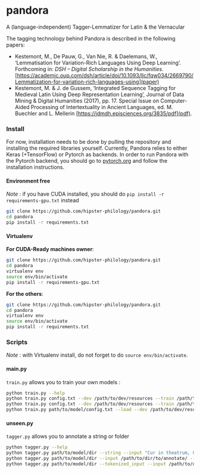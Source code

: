 pandora
==========

A (language-independent) Tagger-Lemmatizer for Latin & the Vernacular


The tagging technology behind Pandora is described in the following papers:
- Kestemont, M., De Pauw, G., Van Nie, R. & Daelemans, W., ‘Lemmatisation for Variation-Rich Languages Using Deep Learning’. Forthcoming in: *DSH – Digital Scholarship in the Humanities*. [https://academic.oup.com/dsh/article/doi/10.1093/llc/fqw034/2669790/Lemmatization-for-variation-rich-languages-using](paper)
- Kestemont, M. & J. de Gussem, ‘Integrated Sequence Tagging for Medieval Latin Using Deep Representation Learning’, Journal of Data Mining & Digital Humanities (2017), pp. 17. Special Issue on Computer-Aided Processing of Intertextuality in Ancient Languages, ed. M. Buechler and L. Mellerin [https://jdmdh.episciences.org/3835/pdf](pdf).

### Install

For now, installation needs to be done by pulling the repository and installing the required libraries yourself.
Currently, Pandora relies to either Keras (+TensorFlow) or Pytorch as backends. In order to run Pandora with
the Pytorch backend, you should go to [pytorch.org](https://www.pytorch.org) and follow the installation
instructions.

#### Environment free

*Note* : if you have CUDA installed, you should do `pip install -r requirements-gpu.txt` instead

```bash
git clone https://github.com/hipster-philology/pandora.git
cd pandora
pip install -r requirements.txt
```

#### Virtualenv

**For CUDA-Ready machines owner**:

```bash
git clone https://github.com/hipster-philology/pandora.git
cd pandora
virtualenv env
source env/bin/activate
pip install -r requirements-gpu.txt
```

**For the others**:

```bash
git clone https://github.com/hipster-philology/pandora.git
cd pandora
virtualenv env
source env/bin/activate
pip install -r requirements.txt
```

### Scripts

*Note* : with Virtualenv install, do not forget to do `source env/bin/activate`.

#### main.py

`train.py` allows you to train your own models :

```bash
python train.py --help
python train.py config.txt --dev /path/to/dev/resources --train /path/to/train/resources --test /path/to/test/resources
python train.py config.txt --dev /path/to/dev/resources --train /path/to/train/resources --test /path/to/test/resources --nb_epochs 1
python train.py path/to/model/config.txt --load --dev /path/to/dev/resources --train /path/to/train/resources --test /path/to/test/resources
```

#### unseen.py

`tagger.py` allows you to annotate a string or folder

```bash
python tagger.py --help
python tagger.py path/to/model/dir --string --input "Cur in theatrum, Cato severe, venisti?"
python tagger.py path/to/model/dir --input /path/to/dir/to/annotate/ --output /path/to/output/dir/
python tagger.py path/to/model/dir --tokenized_input --input /path/to/dir/to/annotate/ --output /path/to/output/dir/
```
